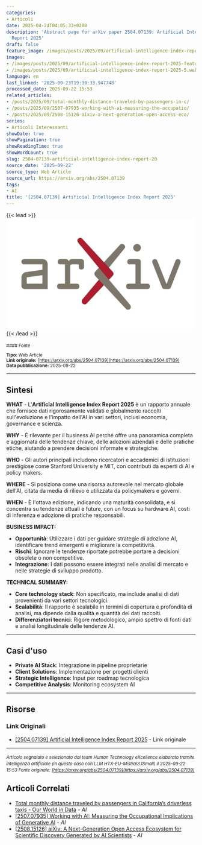 ```yaml
---
categories:
- Articoli
date: 2025-04-24T04:05:33+0200
description: 'Abstract page for arXiv paper 2504.07139: Artificial Intelligence Index
  Report 2025'
draft: false
feature_image: /images/posts/2025/09/artificial-intelligence-index-report-2025-featured.webp
images:
- /images/posts/2025/09/artificial-intelligence-index-report-2025-featured.webp
- /images/posts/2025/09/artificial-intelligence-index-report-2025-5.webp
language: en
last_linked: '2025-09-23T19:30:33.947748'
processed_date: 2025-09-22 15:53
related_articles:
- /posts/2025/09/total-monthly-distance-traveled-by-passengers-in-c/
- /posts/2025/09/2507-07935-working-with-ai-measuring-the-occupatio/
- /posts/2025/09/2508-15126-aixiv-a-next-generation-open-access-eco/
series:
- Articoli Interessanti
showDate: true
showPagination: true
showReadingTime: true
showWordCount: true
slug: 2504-07139-artificial-intelligence-index-report-20
source_date: '2025-09-22'
source_type: Web Article
source_url: https://arxiv.org/abs/2504.07139
tags:
- AI
title: '[2504.07139] Artificial Intelligence Index Report 2025'
---
```


{{< lead >}}
![Featured image](/images/posts/2025/09/artificial-intelligence-index-report-2025-featured.webp)
{{< /lead >}}

<small>
#### Fonte

**Tipo:** Web Article  
**Link originale:** [https://arxiv.org/abs/2504.07139](https://arxiv.org/abs/2504.07139)  
**Data pubblicazione:** 2025-09-22

</small>

---

## Sintesi

**WHAT** - L'**Artificial Intelligence Index Report 2025** è un rapporto annuale che fornisce dati rigorosamente validati e globalmente raccolti sull'evoluzione e l'impatto dell'AI in vari settori, inclusi economia, governance e scienza.

**WHY** - È rilevante per il business AI perché offre una panoramica completa e aggiornata delle tendenze chiave, delle adozioni aziendali e delle pratiche etiche, aiutando a prendere decisioni informate e strategiche.

**WHO** - Gli autori principali includono ricercatori e accademici di istituzioni prestigiose come Stanford University e MIT, con contributi da esperti di AI e policy makers.

**WHERE** - Si posiziona come una risorsa autorevole nel mercato globale dell'AI, citata da media di rilievo e utilizzata da policymakers e governi.

**WHEN** - È l'ottava edizione, indicando una maturità consolidata, e si concentra su tendenze attuali e future, con un focus su hardware AI, costi di inferenza e adozione di pratiche responsabili.

**BUSINESS IMPACT:**
- **Opportunità**: Utilizzare i dati per guidare strategie di adozione AI, identificare trend emergenti e migliorare la competitività.
- **Rischi**: Ignorare le tendenze riportate potrebbe portare a decisioni obsolete o non competitive.
- **Integrazione**: I dati possono essere integrati nelle analisi di mercato e nelle strategie di sviluppo prodotto.

**TECHNICAL SUMMARY:**
- **Core technology stack**: Non specificato, ma include analisi di dati provenienti da vari settori tecnologici.
- **Scalabilità**: Il rapporto è scalabile in termini di copertura e profondità di analisi, ma dipende dalla qualità e quantità dei dati raccolti.
- **Differenziatori tecnici**: Rigore metodologico, ampio spettro di fonti dati e analisi longitudinale delle tendenze AI.

---

## Casi d'uso

- **Private AI Stack**: Integrazione in pipeline proprietarie
- **Client Solutions**: Implementazione per progetti clienti
- **Strategic Intelligence**: Input per roadmap tecnologica
- **Competitive Analysis**: Monitoring ecosystem AI

---



## Risorse

### Link Originali
- [[2504.07139] Artificial Intelligence Index Report 2025](https://arxiv.org/abs/2504.07139) - Link originale


---

*<small>Articolo segnalato e selezionato dal team Human Technology eXcellence elaborato tramite intelligenza artificiale (in questo caso con LLM HTX-EU-Mistral3.1Small) il 2025-09-22 15:53
Fonte originale: [https://arxiv.org/abs/2504.07139](https://arxiv.org/abs/2504.07139)</small>*

## Articoli Correlati

- [Total monthly distance traveled by passengers in California’s driverless taxis - Our World in Data](/posts/2025/09/total-monthly-distance-traveled-by-passengers-in-c/) - *AI*
- [[2507.07935] Working with AI: Measuring the Occupational Implications of Generative AI](/posts/2025/09/2507-07935-working-with-ai-measuring-the-occupatio/) - *AI*
- [[2508.15126] aiXiv: A Next-Generation Open Access Ecosystem for Scientific Discovery Generated by AI Scientists](/posts/2025/09/2508-15126-aixiv-a-next-generation-open-access-eco/) - *AI*